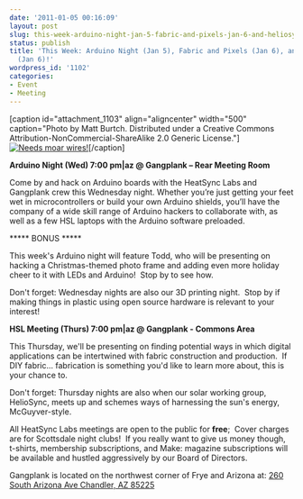 ```yaml
---
date: '2011-01-05 00:16:09'
layout: post
slug: this-week-arduino-night-jan-5-fabric-and-pixels-jan-6-and-heliosync-jan-6
status: publish
title: 'This Week: Arduino Night (Jan 5), Fabric and Pixels (Jan 6), and HelioSync
  (Jan 6)!'
wordpress_id: '1102'
categories:
- Event
- Meeting
---
```


[caption id="attachment_1103" align="aligncenter" width="500" caption="Photo by Matt Burtch.  Distributed under a Creative Commons Attribution-NonCommercial-ShareAlike 2.0 Generic License."][![Needs moar wires!](http://www.heatsynclabs.org/wp-content/uploads/2011/01/3896031435_7b2a57e40c.jpg)](http://www.flickr.com/photos/cortexbomb/3896031435/in/photostream/)[/caption]

**Arduino Night (Wed) 7:00 pm|az @ Gangplank – Rear Meeting Room**

Come by and hack on Arduino boards with the HeatSync Labs and   Gangplank crew this Wednesday night. Whether you’re just getting your   feet wet in microcontrollers or build your own Arduino shields, you’ll   have the company of a wide skill range of Arduino hackers to collaborate   with, as well as a few HSL laptops with the Arduino software  preloaded.

***** BONUS *****

This week's Arduino night will feature Todd, who will be presenting on hacking a Christmas-themed photo frame and adding even more holiday cheer to it with LEDs and Arduino!  Stop by to see how.

Don't forget: Wednesday nights are also our 3D printing night.  Stop by if making things in plastic using open source hardware is relevant to your interest!

**HSL Meeting (Thurs) 7:00 pm|az @ Gangplank - Commons Area**

This Thursday, we'll be presenting on finding potential ways in which digital applications can be intertwined with fabric construction and production.  If DIY fabric... fabrication is something you'd like to learn more about, this is your chance to.

Don't forget: Thursday nights are also when our solar working group, HelioSync, meets up and schemes ways of harnessing the sun's energy, McGuyver-style.

All HeatSync Labs meetings are open to the public for **free**;    Cover charges are for Scottsdale night clubs!  If you really want to   give us money though, t-shirts, membership subscriptions, and Make:   magazine subscriptions will be available and hustled aggressively by our   Board of Directors.

Gangplank is located on the northwest corner of Frye and Arizona at:
[260 South Arizona Ave
Chandler, AZ 85225](http://maps.google.com/maps?f=q&source=s_q&hl=en&geocode=&q=260+south+arizona+avenue+chandler+az&sll=33.30078,-111.840713&sspn=0.008035,0.010021&ie=UTF8&hq=&hnear=260+S+Arizona+Ave,+Chandler,+Maricopa,+Arizona+85225&ll=33.299615,-111.841915&spn=0.008035,0.010021&z=16)
